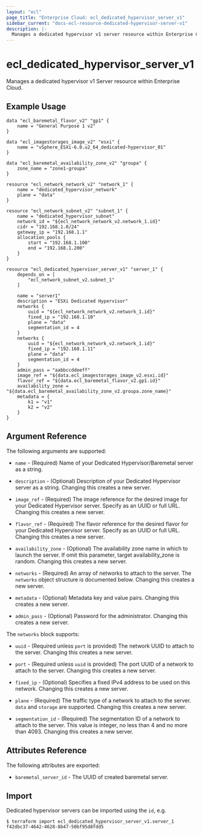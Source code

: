 ```yaml
---
layout: "ecl"
page_title: "Enterprise Cloud: ecl_dedicated_hypervisor_server_v1"
sidebar_current: "docs-ecl-resource-dedicated-hypervisor-server-v1"
description: |-
  Manages a dedicated hypervisor v1 server resource within Enterprise Cloud.
---
```


# ecl_dedicated_hypervisor_server_v1

Manages a dedicated hypervisor v1 Server resource within Enterprise Cloud.

## Example Usage

```hcl
data "ecl_baremetal_flavor_v2" "gp1" {
    name = "General Purpose 1 v2"
}

data "ecl_imagestorages_image_v2" "esxi" {
    name = "vSphere_ESXi-6.0.u2_64_dedicated-hypervisor_01"
}

data "ecl_baremetal_availability_zone_v2" "groupa" {
    zone_name = "zone1-groupa"
}

resource "ecl_network_network_v2" "network_1" {
    name = "dedicated_hypervisor_network"
    plane = "data"
}

resource "ecl_network_subnet_v2" "subnet_1" {
    name = "dedicated_hypervisor_subnet"
    network_id = "${ecl_network_network_v2.network_1.id}"
    cidr = "192.168.1.0/24"
    gateway_ip = "192.168.1.1"
    allocation_pools {
        start = "192.168.1.100"
        end = "192.168.1.200"
    }
}

resource "ecl_dedicated_hypervisor_server_v1" "server_1" {
    depends_on = [
        "ecl_network_subnet_v2.subnet_1"
    ]

    name = "server1"
    description = "ESXi Dedicated Hypervisor"
    networks {
        uuid = "${ecl_network_network_v2.network_1.id}"
        fixed_ip = "192.168.1.10"
        plane = "data"
        segmentation_id = 4
    }
    networks {
        uuid = "${ecl_network_network_v2.network_1.id}"
        fixed_ip = "192.168.1.11"
        plane = "data"
        segmentation_id = 4
    }
    admin_pass = "aabbccddeeff"
    image_ref = "${data.ecl_imagestorages_image_v2.esxi.id}"
    flavor_ref = "${data.ecl_baremetal_flavor_v2.gp1.id}"
    availability_zone = "${data.ecl_baremetal_availability_zone_v2.groupa.zone_name}"
    metadata = {
        k1 = "v1"
        k2 = "v2"
    }
}
```

## Argument Reference

The following arguments are supported:

* `name` - (Required) Name of your Dedicated Hypervisor/Baremetal server as a string.

* `description` - (Optional) Description of your Dedicated Hypervisor server as a string.
    Changing this creates a new server.

* `image_ref` - (Required) The image reference for the desired image for your Dedicated Hypervisor server. 
    Specify as an UUID or full URL. Changing this creates a new server.

* `flavor_ref` - (Required) The flavor reference for the desired flavor for your Dedicated Hypervisor server. 
    Specify as an UUID or full URL. Changing this creates a new server.

* `availability_zone` - (Optional) The availability zone name in which to launch the server. 
    If omit this parameter, target availability_zone is random. Changing this creates a new server.

* `networks` - (Required) An array of networks to attach to the server. 
    The `networks` object structure is documented below. Changing this creates a new server.

* `metadata` - (Optional) Metadata key and value pairs. Changing this creates a new server.

* `admin_pass` - (Optional) Password for the administrator. Changing this creates a new server.

The `networks` block supports:

* `uuid` - (Required unless `port` is provided) The network UUID to attach to the server. 
    Changing this creates a new server.

* `port` - (Required unless `uuid` is provided) The port UUID of a network to attach to the server.
    Changing this creates a new server.

* `fixed_ip` - (Optional) Specifies a fixed IPv4 address to be used on this network. 
    Changing this creates a new server.

* `plane` - (Required) The traffic type of a network to attach to the server. `data` and `storage` are supported. 
    Changing this creates a new server.
    
* `segmentation_id` - (Required) The segmentation ID of a network to attach to the server. 
    This value is integer, no less than 4 and no more than 4093. Changing this creates a new server.

## Attributes Reference

The following attributes are exported:

* `baremetal_server_id` - The UUID of created baremetal server.

## Import

Dedicated hypervisor servers can be imported using the `id`, e.g.

```
$ terraform import ecl_dedicated_hypervisor_server_v1.server_1 f42dbc37-4642-4628-8b47-50bf95d8fdd5
```
